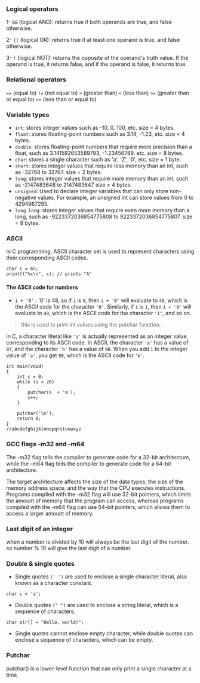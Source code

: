 ### Logical operators

1- `&&` (logical AND): returns true if both operands are true, and false otherwise.

2- `||` (logical OR): returns true if at least one operand is true, and false otherwise.

3- `!` (logical NOT): returns the opposite of the operand's truth value. If the operand is true, it returns false, and if the operand is false, it returns true.

### Relational operators

`==` (equal to) `!=` (not equal to) `>` (greater than) `<` (less than) `>=` (greater than or equal to) `<=` (less than or equal to)

### Variable types

- `int`: stores integer values such as -10, 0, 100, etc. size = 4 bytes.
- `float`: stores floating-point numbers such as 3.14, -1.23, etc. size = 4 bytes.
- `double`: stores floating-point numbers that require more precision than a float, such as 3.141592653589793, -1.23456789, etc. size = 8 bytes.
- `char`: stores a single character such as 'a', 'Z', '0', etc. size = 1 byte.
- `short`: stores integer values that require less memory than an int, such as -32768 to 32767. size = 2 bytes.
- `long`: stores integer values that require more memory than an int, such as -2147483648 to 2147483647 size = 4 bytes.
- `unsigned`: Used to declare integer variables that can only store non-negative values. For example, an unsigned int can store values from 0 to 4294967295.
- `long long`: stores integer values that require even more memory than a long, such as -9223372036854775808 to 9223372036854775807. size = 8 bytes.

### ASCII

In C programming, ASCII character set is used to represent characters using their corresponding ASCII codes.

```
char c = 65;
printf("%c\n", c); // prints "A"

```

#### The ASCII code for numbers

- `i + '0'` : '0' is 48, so if `i` is `0`, then `i + '0'` will evaluate to `48`, which is the ASCII code for the character `'0'`. Similarly, if `i` is `1`, then `i + '0'` will evaluate to `49`, which is the ASCII code for the character `'1'`, and so on.

> this is used to print int values using the putchar function.

in C, a character literal like `'a'` is actually represented as an integer value, corresponding to its ASCII code. In ASCII, the character `'a'` has a value of `97`, and the character `'b'` has a value of `98`. When you add `1` to the integer value of `'a'`, you get `98`, which is the ASCII code for `'b'`.

```
int main(void)
{
	int s = 0;
	while (s < 26)
	{
		putchar(s  + 'a');
		s++;
	}

	putchar('\n');
	return 0;
}
//abcdefghijklmnopqrstuvwxyz

```

### GCC flags -m32 and -m64

The -m32 flag tells the compiler to generate code for a 32-bit architecture, while the -m64 flag tells the compiler to generate code for a 64-bit architecture.

The target architecture affects the size of the data types, the size of the memory address space, and the way that the CPU executes instructions. Programs compiled with the -m32 flag will use 32-bit pointers, which limits the amount of memory that the program can access, whereas programs compiled with the -m64 flag can use 64-bit pointers, which allows them to access a larger amount of memory.

### Last digit of an integer

when a number is divided by 10 will always be the last digit of the number.
so number % 10 will give the last digit of a number.

### Double & single quotes

- Single quotes `(' ')` are used to enclose a single character literal, also known as a character constant.

```
char c = 'a';
```

- Double quotes `(" ")` are used to enclose a string literal, which is a sequence of characters.

```
char str[] = "Hello, world!";
```

- Single quotes cannot enclose empty character, while double quotes can enclose a sequence of characters, which can be empty.

### Putchar

putchar() is a lower-level function that can only print a single character at a time.

